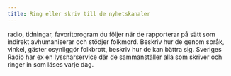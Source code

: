 ```yaml
---
title: Ring eller skriv till de nyhetskanaler
---
```

radio, tidningar, favoritprogram du följer när de rapporterar på sätt som indirekt avhumaniserar och stödjer folkmord. Beskriv hur de genom språk, vinkel, gäster osynliggör folkbrott, beskriv hur de kan bättra sig. Sveriges Radio har ex en lyssnarservice där de sammanställer alla som skriver och ringer in som läses varje dag.
